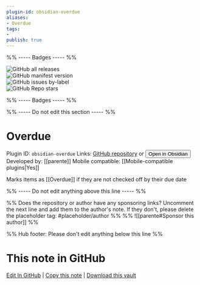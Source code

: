 ```yaml
---
plugin-id: obsidian-overdue
aliases:
- Overdue
tags: 
- 
publish: true
---
```


%% ----- Badges ----- %%

![GitHub all releases](https://img.shields.io/github/downloads/parente/obsidian-overdue/total?color=573E7A&logo=github&style=for-the-badge)   
![GitHub manifest version](https://img.shields.io/github/manifest-json/v/parente/obsidian-overdue?color=573E7A&logo=github&style=for-the-badge)   
![GitHub issues by-label](https://img.shields.io/github/issues/parente/obsidian-overdue/help%20wanted?color=573E7A&logo=github&style=for-the-badge)   
![GitHub Repo stars](https://img.shields.io/github/stars/parente/obsidian-overdue?color=573E7A&logo=github&style=for-the-badge)

%% ----- Badges ----- %%

%% ----- Do not edit this section ----- %%

# Overdue

Plugin ID: `obsidian-overdue`
Links: [GitHub repository](https://github.com/parente/obsidian-overdue) or [<button id=HH>Open in Obsidian</button>](obsidian://show-plugin?id=obsidian-overdue)
Developed by: [[parente]]
Mobile compatible: [[Mobile-compatible plugins|Yes]]

Marks items as [[Overdue]] if they are not checked off by their due date

%% ----- Do not edit anything above this line ----- %% 

%% Does the repository or author have any sponsoring links? Uncomment the next line and add them to the author's note. If they don't, please delete the placeholder tag: #placeholder/author %%
%% ![[parente#Sponsor this author]] %%

%% Hub footer: Please don't edit anything below this line %%

# This note in GitHub

<span class="git-footer">[Edit In GitHub](https://github.dev/obsidian-community/obsidian-hub/blob/main/02%20-%20Community%20Expansions/02.05%20All%20Community%20Expansions/Plugins/obsidian-overdue.md "git-hub-edit-note") | [Copy this note](https://raw.githubusercontent.com/obsidian-community/obsidian-hub/main/02%20-%20Community%20Expansions/02.05%20All%20Community%20Expansions/Plugins/obsidian-overdue.md "git-hub-copy-note") | [Download this vault](https://github.com/obsidian-community/obsidian-hub/archive/refs/heads/main.zip "git-hub-download-vault") </span>
